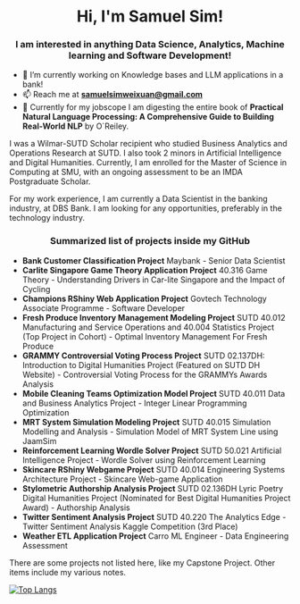 <h1 align="center">Hi, I'm Samuel Sim!</h1>
<h3 align="center">I am interested in anything Data Science, Analytics, Machine learning and Software Development!</h3>

- 🌱 I’m currently working on Knowledge bases and LLM applications in a bank!
- 📫 Reach me at **samuelsimweixuan@gmail.com**
- 🚀 Currently for my jobscope I am digesting the entire book of **Practical Natural Language Processing: A Comprehensive Guide to Building Real-World NLP** by O`Reiley.

I was a Wilmar-SUTD Scholar recipient who studied Business Analytics and Operations Research at SUTD. I also took 2 minors in Artificial Intelligence and Digital Humanities.
Currently, I am enrolled for the Master of Science in Computing at SMU, with an ongoing assessment to be an IMDA Postgraduate Scholar.

For my work experience, I am currently a Data Scientist in the banking industry, at DBS Bank. I am looking for any opportunities, preferably in the technology industry. 

<h3 align="center">Summarized list of projects inside my GitHub</h3>

- **Bank Customer Classification Project**
  Maybank - Senior Data Scientist
- **Carlite Singapore Game Theory Application Project**
  40.316 Game Theory - Understanding Drivers in Car-lite Singapore and the Impact of Cycling
- **Champions RShiny Web Application Project**
  Govtech Technology Associate Programme - Software Developer
- **Fresh Produce Inventory Management Modeling Project**
  SUTD 40.012 Manufacturing and Service Operations and 40.004 Statistics Project (Top Project in Cohort) - Optimal Inventory Management For Fresh Produce
- **GRAMMY Controversial Voting Process Project**
  SUTD 02.137DH: Introduction to Digital Humanities Project (Featured on SUTD DH Website) - Controversial Voting Process for the GRAMMYs Awards Analysis
- **Mobile Cleaning Teams Optimization Model Project**
  SUTD 40.011 Data and Business Analytics Project - Integer Linear Programming Optimization
- **MRT System Simulation Modeling Project**
  SUTD 40.015 Simulation Modelling and Analysis - Simulation Model of MRT System Line using JaamSim
- **Reinforcement Learning Wordle Solver Project**
  SUTD 50.021 Artificial Intelligence Project - Wordle Solver using Reinforcement Learning
- **Skincare RShiny Webgame Project**
  SUTD 40.014 Engineering Systems Architecture Project - Skincare Web-game Application
- **Stylometric Authorship Analysis Project**
  SUTD 02.136DH Lyric Poetry Digital Humanities Project (Nominated for Best Digital Humanities Project Award) - Authorship Analysis
- **Twitter Sentiment Analysis Project**
  SUTD 40.220 The Analytics Edge - Twitter Sentiment Analysis Kaggle Competition (3rd Place)
- **Weather ETL Application Project**
  Carro ML Engineer - Data Engineering Assessment

There are some projects not listed here, like my Capstone Project. Other items include my various notes.

[![Top Langs](https://github-readme-stats.vercel.app/api/top-langs/?username=Samthesimpsons&layout=compact)](https://github.com/Samthesimpsons/github-readme-stats)

